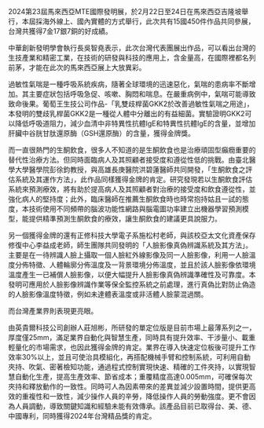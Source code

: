2024第23屆馬來西亞MTE國際發明展，於2月22日至24日在馬來西亞吉隆坡舉行，本屆採海外線上、國內實體的方式舉行，此次共有15國450件作品共同參展，台灣共獲得7金17銀7銅的好成績。

中華創新發明學會執行長吳智堯表示，此次台灣代表團展出作品，可以看出台灣的生技產業和精密工業，在技術的研發與科技的應用上，含金量高，在國際裡都名列前茅，才能在此次的馬來西亞展上大放異彩。

過敏性氣喘是一種呼吸系統疾病，隨著全球環境的迅速惡化，氣喘的患病率不斷增加。其主要症狀包括呼吸急促、咳嗽、胸悶和喘息。在嚴重病例中，氣喘可能導致致命後果。葡萄王生技公司作品-「乳雙歧桿菌GKK2於改善過敏性氣喘之用途」，本發明的雙歧乳桿菌GKK2是一種從人體中分離出的有益細菌。實驗證明GKK2可以降低呼吸道阻力，減少血清中非特異性抗體IgE和特異性抗體IgE的含量，並增加肝臟中谷胱甘肽還原酶（GSH還原酶）的含量，獲得金牌獎。

而一直很熱門的生酮飲食，很多人不知道的是生酮飲食也是治療頑固型癲癇重要的替代性治療方法。但同時面臨病人及其照顧者接受度和遵從性低的挑戰。由臺北醫學大學醫學院彭徐鈞教授，與高雄長庚醫院洪碧蓮醫師共同開發，「生酮飲食之評估系統及其運作方法」，此作品同樣獲得金牌的肯定。研究發現若以生酮飲食評估系統來預測療效，將有助於提高病人及其照顧者對治療的接受度和飲食遵從性，並強化病人的堅持度；此外，臨床醫師在推薦生酮飲食時也時常抱持姑且一試的態度，本技術使用不同頻帶的腦波功能性網路與腦電圖功率建立出機器學習預測模型，能提供精準預測生酮飲食的療效，讓生酮飲食的建議更具說服力。

另一個獲得金牌的還有正修科技大學電子系施松村老師，與該校亞太文化資產保存修復中心李益成老師，師生團隊共同發明的「人臉影像真偽辨識系統及其方法」。主要是在一待辨識人臉上攝取一個人臉紅外線影像及同一人臉影像，利用一人臉溫度分佈特徵、人體輪廓分佈溫度及一背景環境分佈溫度，並且於該人臉影像依環境溫度產生一已補償人臉影像，以便大幅提升人臉影像真偽辨識準確性及可靠度。本發明可應用於人臉影像辨識作業等保全監控系統之前處理，進行真偽比對防止偽造的人臉影像溫度特徵，例如未達體表溫度或非活體人臉蒙混過關。

而台灣產業界則表現更亮眼。

由英貴爾科技公司創辦人莊旭彬，所研發的單定位版是目前市場上最薄系列之一，厚度僅25mm，滿足業界自動化與智慧生產，同時具有提升效率、干涉量小、載重輕量化的市場需求，也因此獲得金牌的肯定。業界在導入快速定位板後可提升工作效率30%以上，並且可使治具模組化，再搭配機械手臂和控制系統，可利用自動夾持、吹氣、密著檢知功能，通過程式控制實現快速、精確的工件夾持，以實現智慧自動化生產，提高生產效率、節省成本；重覆精度高達0.005mm，可確保每次夾持和釋放動作的一致性。同時可人為因素帶來的差異並減少設置時間，提供更高效的重複性和一致性，減少操作人員的辛勞，降低操作人員的勞動強度。更不會因為人員調動，導致關鍵知識和經驗未能有效傳承。該產品目前已取得台、美、德、中國專利，同時獲得2024年台灣精品獎的肯定。